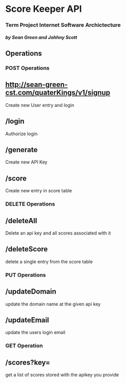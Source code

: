 # Score Keeper API
### Term Project Internet Software Archictecture
##### by Sean Green and Johhny Scott

## Operations

### POST Operations 

## http://sean-green-cst.com/quaterKings/v1/signup 
Create new User entry and login

## /login 
Authorize login

## /generate 
Create new API Key

## /score 
Create new entry in score table

### DELETE Operations 

## /deleteAll 
Delete an api key and all scores associated with it

## /deleteScore 
delete a single entry from the score table

### PUT Operations 

## /updateDomain 
update the domain name at the given api key

## /updateEmail
update the users login email

### GET Operation

## /scores?key=
get a list of scores stored with the apikey you provide